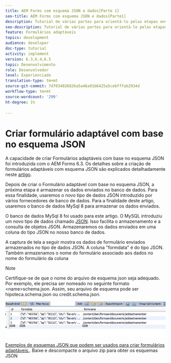 ```yaml
---
title: AEM Forms com esquema JSON e dados[Parte 1]
seo-title: AEM Forms com esquema JSON e dados[Parte1]
description: Tutorial de várias partes para orientá-lo pelas etapas envolvidas na criação do formulário adaptável com esquema JSON e consulta dos dados enviados.
seo-description: Tutorial de várias partes para orientá-lo pelas etapas envolvidas na criação do formulário adaptável com esquema JSON e consulta dos dados enviados.
feature: Formulários adaptáveis
topics: development
audience: developer
doc-type: tutorial
activity: implement
version: 6.3,6.4,6.5
topic: Desenvolvimento
role: Desenvolvedor
level: Experienciado
translation-type: tm+mt
source-git-commit: 7d7034026826a5a46a91b6425a5cebfffab2934d
workflow-type: tm+mt
source-wordcount: '299'
ht-degree: 1%

---
```



# Criar formulário adaptável com base no esquema JSON


A capacidade de criar Formulários adaptáveis com base no esquema JSON foi introduzida com o AEM Forms 6.3. Os detalhes sobre a criação de formulários adaptáveis com esquema JSON são explicados detalhadamente neste [artigo](https://helpx.adobe.com/experience-manager/6-3/forms/using/adaptive-form-json-schema-form-model.html).

Depois de criar o Formulário adaptável com base no esquema JSON, a próxima etapa é armazenar os dados enviados no banco de dados. Para essa finalidade, usaremos o novo tipo de dados JSON introduzido por vários fornecedores de banco de dados. Para a finalidade deste artigo, usaremos o banco de dados MySql 8 para armazenar os dados enviados.

O banco de dados MySql 8 foi usado para este artigo. O MySQL introduziu um novo tipo de dados chamado [JSON](https://dev.mysql.com/doc/refman/8.0/en/json.html). Isso facilita o armazenamento e a consulta de objetos JSON. Armazenaremos os dados enviados em uma coluna do tipo JSON no nosso banco de dados.

A captura de tela a seguir mostra os dados de formulário enviados armazenados no tipo de dados JSON. A coluna &quot;formdata&quot; é do tipo JSON. Também armazenamos o nome do formulário associado aos dados no nome do formulário da coluna

>[!NOTE]
>
>Certifique-se de que o nome do arquivo de esquema json seja adequado. Por exemplo, ele precisa ser nomeado no seguinte formato &lt;name>schema.json. Assim, seu arquivo de esquema pode ser hipoteca.schema.json ou credit.schema.json.


![armazenamento de dados](assets/datastored.gif)


[Exemplos de esquemas JSON que podem ser usados para criar formulários adaptáveis.](assets/samplejsonschemas.zip). Baixe e descompacte o arquivo zip para obter os esquemas JSON

